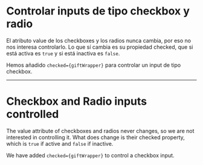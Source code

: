 # Controlar inputs de tipo checkbox y radio

El atributo value de los checkboxes y los radios nunca cambia, por eso no nos interesa controlarlo. Lo que sí cambia es su propiedad checked, que si está activa es `true` y si está inactiva es `false`.

Hemos añadido `checked={giftWrapper}` para controlar un input de tipo checkbox.

---

# Checkbox and Radio inputs controlled

The value attribute of checkboxes and radios never changes, so we are not interested in controlling it. What does change is their checked property, which is `true` if active and `false` if inactive.

We have added ``checked={giftWrapper}`` to control a checkbox input.
